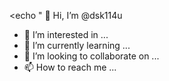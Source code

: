<echo " 👋 Hi, I’m @dsk114u
- 👀 I’m interested in ...
- 🌱 I’m currently learning ...
- 💞️ I’m looking to collaborate on ...
- 📫 How to reach me ...

<!---
dsk114u/dsk114u is a ✨ special ✨ repository because its `README.md` (this file) appears on your GitHub profile.
You can click the Preview link to take a look at your changes.
--->
